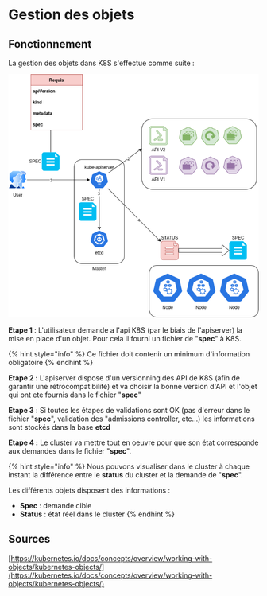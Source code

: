 # Gestion des objets

## Fonctionnement

La gestion des objets dans K8S s'effectue comme suite :

![Gestion des objets](<../../.gitbook/assets/K8S--API K8S.png>)

**Etape 1** : L'utilisateur demande a l'api K8S (par le biais de l'apiserver) la mise en place d'un objet. Pour cela il fourni un fichier de "**spec**" à K8S.

{% hint style="info" %}
Ce fichier doit contenir un minimum d'information obligatoire
{% endhint %}

**Etape 2 :** L'apiserver dispose d'un versionning des API de K8S (afin de garantir une rétrocompatibilité) et va choisir la bonne version d'API et l'objet qui ont ete fournis dans le fichier "**spec**"

**Etape 3** : Si toutes les étapes de validations sont OK (pas d'erreur dans le fichier "**spec**", validation des "admissions controller, etc...) les informations sont stockés dans la base **etcd**

**Etape 4 :** Le cluster va mettre tout en oeuvre pour que son état corresponde aux demandes dans le fichier "**spec**".

{% hint style="info" %}
Nous pouvons visualiser dans le cluster à chaque instant la différence entre le **status** du cluster et la demande de "**spec**".

Les différents objets disposent des informations :

* **Spec** : demande cible
* **Status** : état réel dans le cluster
{% endhint %}

## Sources

[https://kubernetes.io/docs/concepts/overview/working-with-objects/kubernetes-objects/](https://kubernetes.io/docs/concepts/overview/working-with-objects/kubernetes-objects/)
